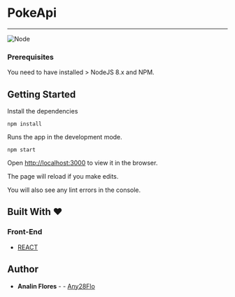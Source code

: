 # PokeApi
***


![Node](https://img.shields.io/badge/node-%3E%3D%208.x-brightgreen.svg)

### Prerequisites

You need to have installed > NodeJS 8.x and NPM.

## Getting Started



Install the dependencies

`npm install`

Runs the app in the development mode.

`npm start`

Open [http://localhost:3000](http://localhost:3000) to view it in the browser.

The page will reload if you make edits.

You will also see any lint errors in the console.


## Built With ❤
### Front-End

* [REACT](https://reactjs.org/)

## Author

* **Analin Flores** - - [Any28Flo](https://github.com/Any28Flo)
